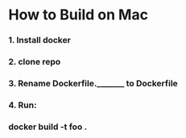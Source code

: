 

#   How to Build on Mac

### 1. Install docker

### 2. clone repo

### 3. Rename Dockerfile._______  to Dockerfile


### 4. Run: 

   ### docker build -t foo .
